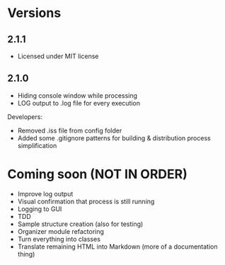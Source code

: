 # Versions

## 2.1.1

- Licensed under MIT license

## 2.1.0

- Hiding console window while processing
- LOG output to .log file for every execution
  
Developers:

- Removed .iss file from config folder
- Added some .gitignore patterns for building & distribution process simplification

# Coming soon (NOT IN ORDER)

- Improve log output
- Visual confirmation that process is still running
- Logging to GUI
- TDD
- Sample structure creation (also for testing)
- Organizer module refactoring
- Turn everything into classes
- Translate remaining HTML into Markdown (more of a documentation thing)
